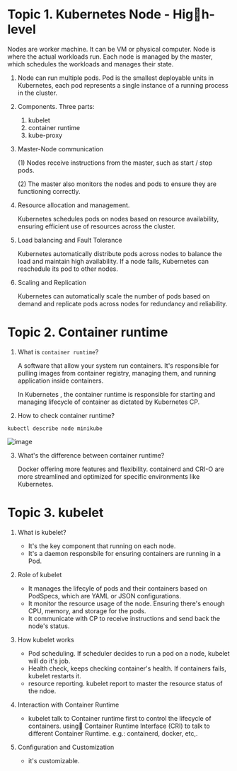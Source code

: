 # Topic 1. Kubernetes Node - High-level
Nodes are worker machine. It can be VM or physical computer. Node is where the actual workloads run. Each node is managed by the master, which schedules the workloads and manages their state. 

1. Node can run multiple pods. Pod is the smallest deployable units in Kubernetes, each pod represents a single instance of a running process in the cluster.

2. Components. Three parts:
	1. kubelet
	2. container runtime
	3. kube-proxy 
5. Master-Node communication
	
 	(1) Nodes receive instructions from the master, such as start / stop pods.
	
 	(2) The master also monitors the nodes and pods to ensure they are functioning correctly.
6. Resource allocation and management.

	Kubernetes schedules pods on nodes based on resource availability, ensuring efficient use of resources across the cluster.

7. Load balancing and Fault Tolerance

	Kubernetes automatically distribute pods across nodes to balance the load and maintain high availability. If a node fails, Kubernetes can reschedule its pod to other nodes. 

8. Scaling and Replication

   	Kubernetes can automatically scale the number of pods based on demand and replicate pods across nodes for redundancy and reliability. 


# Topic 2. Container runtime
1. What is `container runtime`? 

	A software that allow your system run containers. It's responsible for pulling images from container registry, managing them, and running application inside containers. 
	
	In Kubernetes , the container runtime is responsible for starting and managing lifecycle of container as dictated by Kubernetes CP. 

2. How to check container runtime? 

`kubectl describe node minikube`

![image](https://github.com/KelvinG-LGTM/KubeBytebyByte/assets/13389755/64be6e6d-36f7-4ac3-b6d3-c6dcaeab84f6)

3. What's the difference between container runtime? 
	
	Docker offering more features and flexibility.
	containerd and CRI-O are more streamlined and optimized for specific environments like Kubernetes. 

# Topic 3. kubelet
1. What is kubelet?
	
	- It's the key component that running on each node.
	- It's a daemon responsbile for ensuring containers are running in a Pod.
2. Role of kubelet

   	- It manages the lifecyle of pods and their containers based on PodSpecs, which are YAML or JSON configurations. 
	- It monitor the resource usage of the node. Ensuring there's enough CPU, memory, and storage for the pods.
 	- It communicate with CP to receive instructions and send back the node's status. 

3. How kubelet works

	- Pod scheduling. If scheduler decides to run a pod on a node, kubelet will do it's job.
 	- Health check, keeps checking container's health. If containers fails, kubelet restarts it.
  	- resource reporting. kubelet report to master the resource status of the ndoe.
  
4. Interaction with Container Runtime

	- kubelet talk to Container runtime first to control the lifecycle of containers. using Container Runtime Interface (CRI) to talk to different Container Runtime. e.g.: containerd, docker, etc,.
5. Configuration and Customization

   	- it's customizable. 
